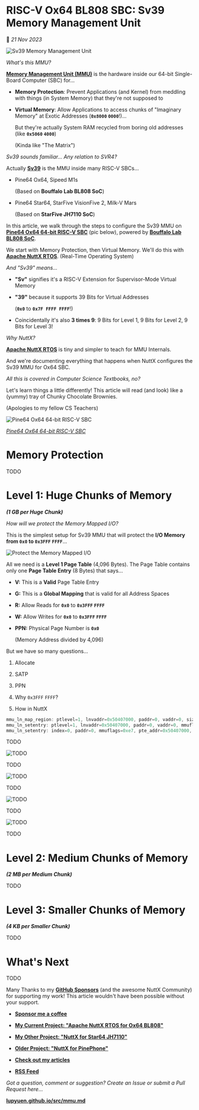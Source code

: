 # RISC-V Ox64 BL808 SBC: Sv39 Memory Management Unit

📝 _21 Nov 2023_

![Sv39 Memory Management Unit](https://lupyuen.github.io/images/mmu-title.jpg)

_What's this MMU?_

[__Memory Management Unit (MMU)__](https://en.wikipedia.org/wiki/Memory_management_unit) is the hardware inside our 64-bit Single-Board Computer (SBC) for...

- __Memory Protection__: Prevent Applications (and Kernel) from meddling with things (in System Memory) that they're not supposed to

- __Virtual Memory__: Allow Applications to access chunks of "Imaginary Memory" at Exotic Addresses (__`0x8000` `0000`__!)...

  But they're actually System RAM recycled from boring old addresses (like __`0x5060` `4000`__)

  (Kinda like "The Matrix")

_Sv39 sounds familiar... Any relation to SVR4?_

Actually [__Sv39__](https://five-embeddev.com/riscv-isa-manual/latest/supervisor.html#sec:sv39) is the MMU inside many RISC-V SBCs...

- Pine64 Ox64, Sipeed M1s

  (Based on __Bouffalo Lab BL808 SoC__)

- Pine64 Star64, StarFive VisionFive 2, Milk-V Mars

  (Based on __StarFive JH7110 SoC__)

In this article, we walk through the steps to configure the Sv39 MMU on [__Pine64 Ox64 64-bit RISC-V SBC__](https://wiki.pine64.org/wiki/Ox64) (pic below), powered by [__Bouffalo Lab BL808 SoC__](https://github.com/bouffalolab/bl_docs/blob/main/BL808_RM/en/BL808_RM_en_1.3.pdf).

We start with Memory Protection, then Virtual Memory. We'll do this with [__Apache NuttX RTOS__](https://lupyuen.github.io/articles/ox2). (Real-Time Operating System)

_And "Sv39" means..._

- __"Sv"__ signifies it's a RISC-V Extension for Supervisor-Mode Virtual Memory

- __"39"__ because it supports 39 Bits for Virtual Addresses

  (__`0x0`__ to __`0x7F FFFF FFFF`__!)

- Coincidentally it's also __3 times 9__: 9 Bits for Level 1, 9 Bits for Level 2, 9 Bits for Level 3!

_Why NuttX?_

[__Apache NuttX RTOS__](https://lupyuen.github.io/articles/ox2) is tiny and simpler to teach for MMU Internals.

And we're documenting everything that happens when NuttX configures the Sv39 MMU for Ox64 SBC.

_All this is covered in Computer Science Textbooks, no?_

Let's learn things a little differently! This article will read (and look) like a (yummy) tray of Chunky Chocolate Brownies.

(Apologies to my fellow CS Teachers)

![Pine64 Ox64 64-bit RISC-V SBC](https://lupyuen.github.io/images/ox64-solder.jpg)

[_Pine64 Ox64 64-bit RISC-V SBC_](https://wiki.pine64.org/wiki/Ox64)

# Memory Protection

TODO

# Level 1: Huge Chunks of Memory

___(1 GB per Huge Chunk)___

_How will we protect the Memory Mapped I/O?_

This is the simplest setup for Sv39 MMU that will protect the __I/O Memory from `0x0` to `0x3FFF` `FFFF`__...

![Protect the Memory Mapped I/O](https://lupyuen.github.io/images/mmu-l1kernel2a.jpg)

All we need is a __Level 1 Page Table__ (4,096 Bytes). The Page Table contains only one __Page Table Entry__ (8 Bytes) that says...

- __V:__ This is a __Valid__ Page Table Entry

- __G:__ This is a __Global Mapping__ that is valid for all Address Spaces

- __R:__ Allow Reads for __`0x0`__ to __`0x3FFF` `FFFF`__

- __W:__ Allow Writes for __`0x0`__ to __`0x3FFF` `FFFF`__

- __PPN:__ Physical Page Number is __`0x0`__

  (Memory Address divided by 4,096)

But we have so many questions...

1.  Allocate

1.  SATP

1.  PPN

1.  Why `0x3FFF` `FFFF`?

1.  How in NuttX

```c
mmu_ln_map_region: ptlevel=1, lnvaddr=0x50407000, paddr=0, vaddr=0, size=0x40000000, mmuflags=0x26
mmu_ln_setentry: ptlevel=1, lnvaddr=0x50407000, paddr=0, vaddr=0, mmuflags=0x26
mmu_ln_setentry: index=0, paddr=0, mmuflags=0xe7, pte_addr=0x50407000, pte_val=0xe7
```

TODO

![TODO](https://lupyuen.github.io/images/mmu-l1kernel2b.jpg)

TODO

![TODO](https://lupyuen.github.io/images/mmu-l2int.jpg)

TODO

![TODO](https://lupyuen.github.io/images/mmu-l1kernel.jpg)

TODO

![TODO](https://lupyuen.github.io/images/mmu-l1kernel2.jpg)

TODO

# Level 2: Medium Chunks of Memory

___(2 MB per Medium Chunk)___

TODO

# Level 3: Smaller Chunks of Memory

___(4 KB per Smaller Chunk)___

TODO

# What's Next

TODO

Many Thanks to my [__GitHub Sponsors__](https://github.com/sponsors/lupyuen) (and the awesome NuttX Community) for supporting my work! This article wouldn't have been possible without your support.

-   [__Sponsor me a coffee__](https://github.com/sponsors/lupyuen)

-   [__My Current Project: "Apache NuttX RTOS for Ox64 BL808"__](https://github.com/lupyuen/nuttx-ox64)

-   [__My Other Project: "NuttX for Star64 JH7110"__](https://github.com/lupyuen/nuttx-star64)

-   [__Older Project: "NuttX for PinePhone"__](https://github.com/lupyuen/pinephone-nuttx)

-   [__Check out my articles__](https://lupyuen.github.io)

-   [__RSS Feed__](https://lupyuen.github.io/rss.xml)

_Got a question, comment or suggestion? Create an Issue or submit a Pull Request here..._

[__lupyuen.github.io/src/mmu.md__](https://github.com/lupyuen/lupyuen.github.io/blob/master/src/mmu.md)
